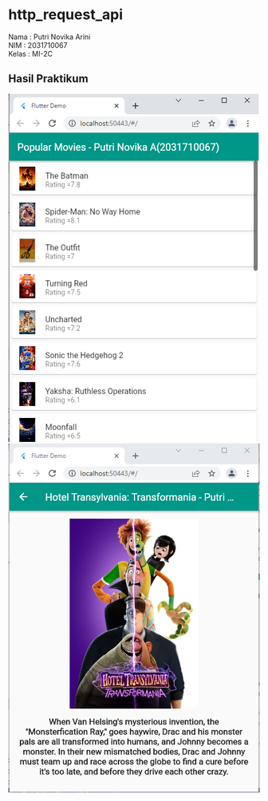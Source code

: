 # http_request_api

Nama : Putri Novika Arini<br>
NIM : 2031710067 <br>
Kelas : MI-2C <br>

## Hasil Praktikum

![Screenshot Dashboard Oracle](poto1.png)
<br>
![Screenshot Dashboard Oracle](poto2.png)
<br>
